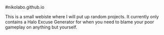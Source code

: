 #nikolabo.github.io

This is a small webiste where I will put up random projects. It currently only contains a Halo Excuse Generator for when you need to blame your poor gameplay on anything but yourself.
